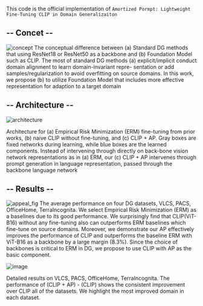 This code is the official implementation of `Amortized Pormpt: Lightweight Fine-Tuning CLIP in Domain Generalizaiton`

<!-- This code is based on the official implementation of `Test-Time Classifier Adjustment Module for Model-Agnostic Domain Generalization (NIPS2021)`.  -->

<!-- This codebase is mainly based on [DomainBed](https://github.com/facebookresearch/DomainBed), with following modifications: -->

## -- Concet --
![concept](https://user-images.githubusercontent.com/49514261/144587743-9fc28c90-c6d6-4d67-9e3b-02d412c693d0.png)
The conceptual difference between (a) Standard DG methods that using ResNet18 or ResNet50 as a backbone and (b) Foundation
Model such as CLIP. The most of standard DG methods (a) explicit/implicit conduct domain alignment to learn domain-invariant repre-
sentation or add samples/regularization to avoid overfitting on source domains. In this work, we propose (b) to utilize Foundation Model
that includes more effective representation for adaption to a target domain

## -- Architecture --
![architecture](https://user-images.githubusercontent.com/49514261/144587733-010b67b2-b4b3-41e3-876b-1587ef8ba9b7.png)

Architecture for (a) Empirical Risk Minimization (ERM) fine-tuning from prior works, (b) naive CLIP without fine-tuning, and (c) CLIP + AP. Gray boxes are fixed networks during learning, while blue boxes are the learned components. Instead of intervening through directly on back-bone vision network representations as in (a) ERM, our (c) CLIP + AP intervenes through prompt generation in language representation, passed through the backbone language network

## -- Results --
![appeal_fig](https://user-images.githubusercontent.com/49514261/144588371-d2389d3e-feaf-49af-a530-3028e7f3adda.png)
The average performance on four DG datasets, VLCS, PACS, OfficeHome, TerraIncognita. We select Empirical Risk Minimization (ERM) as a baselines due to its good performance. We surprisingly find that CLIP(ViT-B16) without any fine-tuning also can outperforms ERM baselines which fine-tune on source domains. Moreover, we demonstrate our AP effectively improves the performance of CLIP and outperforms the baseline ERM with ViT-B16 as a backbone by a large margin (8.3%). Since the choice of backbones is critical to ERM in DG, we propose to use CLIP with AP as the basic component. 

![image](https://user-images.githubusercontent.com/49514261/144588234-8764e615-d4ec-4aa4-841c-04f2f1c599fc.png)

Detailed results on VLCS, PACS, OfficeHome, TerraIncognita. The performance of (CLIP + AP) - (CLIP) shows the consistent improvement over CLIP all of the datasets. We highlight the most improved domain in each dataset.

